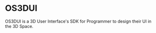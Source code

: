 OS3DUI
======

OS3DUI is a 3D User Interface's SDK for Programmer to design their UI in the 3D Space.
